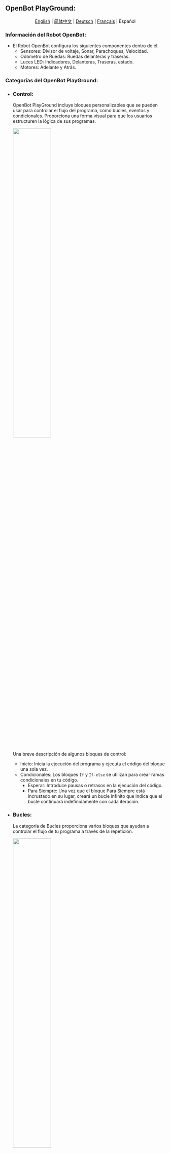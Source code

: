 ## OpenBot PlayGround:

<p align="center">
  <a href="README.md">English</a> |
  <a href="README.zh-CN.md">简体中文</a> |
  <a href="README.de-DE.md">Deutsch</a> |
  <a href="README.fr-FR.md">Français</a> |
  <span>Español</span>
</p>

### Información del Robot OpenBot:

- El Robot OpenBot configura los siguientes componentes dentro de él.
    - Sensores: Divisor de voltaje, Sonar, Parachoques, Velocidad.
    - Odómetro de Ruedas: Ruedas delanteras y traseras.
    - Luces LED: Indicadores, Delanteras, Traseras, estado.
    - Motores: Adelante y Atrás.

### Categorías del OpenBot PlayGround:

- ### Control:

  OpenBot PlayGround incluye bloques personalizables que se pueden usar para controlar el flujo del programa, como bucles, eventos y condicionales. Proporciona una forma visual para que los usuarios estructuren la lógica de sus programas.

    <img src="../../../../docs/images/playground_blockly_control.jpg" height="50%" width="50%"/>

  Una breve descripción de algunos bloques de control:
    - Inicio: Inicia la ejecución del programa y ejecuta el código del bloque una sola vez.
    - Condicionales: Los bloques ``If`` y ``If-else`` se utilizan para crear ramas condicionales en tu código.
        - Esperar: Introduce pausas o retrasos en la ejecución del código.
        - Para Siempre: Una vez que el bloque Para Siempre está incrustado en su lugar, creará un bucle infinito que indica que el bucle continuará indefinidamente con cada iteración.

- ### Bucles:

  La categoría de Bucles proporciona varios bloques que ayudan a controlar el flujo de tu programa a través de la repetición.

     <img src="../../../../docs/images/playground_blockly_loops.jpg" height="50%" width="50%"/>

  Algunos ejemplos de bloques de bucles son los siguientes:

    - Repetir: El bloque ``Repetir`` te permite definir el número de iteraciones para un conjunto de bloques a ejecutar.
    - Mientras: El bloque ``Mientras`` continúa ejecutando un conjunto de bloques mientras una condición especificada sea verdadera.

- ### Operadores:

  Los operadores te permiten realizar varias operaciones o cálculos dentro de tu programa. Los bloques te permiten construir expresiones y condiciones complejas según sea necesario.

  <img src="../../../../docs/images/playground_operator_blocks.jpg" height="50%" width="50%"/>

  Aquí hay algunos tipos comunes de operadores que podrías encontrar en OpenBot PlayGround:

    - Aritmética: Suma, resta, multiplicación, división y otras operaciones aritméticas están disponibles en esta categoría.
    - Operadores Matemáticos: Bloques como "Potencia", "Raíz Cuadrada" y "Fracción Aleatoria" se utilizan para realizar cálculos matemáticos más avanzados.

- ### Variables:

  Las variables se utilizan para el almacenamiento de datos dentro de tus bloques y dentro de la categoría de variables, los bloques te permiten declarar, establecer, cambiar y manipular variables. El concepto de variables en OpenBot PlayGround te ayuda a gestionar y manipular datos en tus programas.

  <img src="../../../../docs/images/playground_variable_blocks.jpg" height="50%" width="50%"/>

  Echa un vistazo a algunos ejemplos de bloques de Variables:

    - Establecer: El bloque Establecer Variable asignará un valor a una variable.
    - Cambiar: Te ayudará a modificar el valor de una variable existente.

- ### Luces:

  Las luces son otro tipo de categoría proporcionada por OpenBot PlayGround que ayuda a utilizar los indicadores y puede establecer los valores de brillo dinámicamente.

  <img src="../../../../docs/images/playground_light_blocks.jpg" height="50%" width="50%"/>

  A continuación, se presentan algunos ejemplos:
    - Indicadores: Bloque utilizado para habilitar los indicadores encendiéndolos/apagándolos.
    - Brillo: Se utiliza para establecer el brillo de los LED traseros y delanteros tomando valores dinámicos.

  NOTA: Mantener el brillo en cero apagará el modo de brillo y si el brillo está en el punto más alto, es decir, 100, encenderá el modo de brillo.

- ### Controlador:

  ¡Por supuesto! Al seleccionar un modo dentro del bloque del controlador, se aplicará uniformemente a todos los demás fragmentos dentro de la aplicación del robot OpenBot.

  <img src="../../../../docs/images/playground_controller_blocks.jpg" height="50%" width="50%"/>

  A continuación, se presentan ejemplos del Bloque de Controlador:

    - Cambiar Controlador: Te ayuda a elegir el método de Controlador ya sea Gamepad o Teléfono.
    - Modo de Conducción: Te ayuda a cambiar el Modo de Conducción ya sea Joystick o Juego o dual.

   <p style="color:yellow ">CONSEJO: Si seleccionas Teléfono como controlador, el modo de conducción se establece automáticamente en dual en la aplicación del robot independientemente del modo de conducción elegido en el bloque.</p>

- ### Sonido:

  Los Bloques de Sonido se pueden utilizar para reproducir sonido para los modos de conducción y la velocidad estática del robot.

  <img src="../../../../docs/images/playground_sound_blocks.jpg" height="50%" width="50%"/>

  Veamos algunos ejemplos:

    - Velocidad: Te ayuda a reproducir el sonido como lento, medio y rápido.
    - Modo: Te ayuda a reproducir el sonido como dual, joystick o juego.

- ### Sensores:

  Los sensores son los bloques que van a devolver diferentes lecturas para la condición de OpenBot y el estado del entorno.

  <img src="../../../../docs/images/playground_sensors_blocks.jpg" height="50%" width="50%"/>

  Descripción general:
    - Sensores del Teléfono: Ayudan a medir las lecturas del Giroscopio, Aceleración y Magnéticas en diferentes ejes (3-Dimensional).
    - Sensores del Coche: Ayudan a proporcionar diferentes lecturas como Sonar, Velocidad. Además, comprobará si el parachoques choca con un obstáculo.

- ### Movimiento:

  Como su nombre indica, es responsable del movimiento del Robot a cualquier velocidad y en cualquier dirección y el límite de velocidad es 0-255.

  <img src="../../../../docs/images/playground_movement_blocks.jpg" height="50%" width="50%"/>

  Veamos algunos ejemplos:

    - Establecer velocidad: Ayuda a establecer la velocidad como lenta, media y rápida.
    - Mover: Ayuda a realizar el movimiento hacia adelante o hacia atrás y hacia la izquierda o derecha a la velocidad requerida.

  Puntos Clave:
    - Si el valor de la velocidad izquierda se establece más bajo que el derecho, el robot se moverá en sentido antihorario, o viceversa.
    - Si igualas las velocidades izquierda y derecha, se moverá en línea recta.
    - Establecer un valor positivo en la izquierda y un valor negativo en la derecha hará que el robot gire.

- ### Inteligencia Artificial (IA):

  OpenBot Playground proporciona otra categoría importante llamada Inteligencia Artificial que configura muchas características como Seguimiento de Objetos, Piloto Automático, Navegación a Punto de Destino.

  <img src="../../../../docs/images/playground_ai_blocks.jpg" height="50%" width="50%"/>

  Entendamos este concepto con algunos ejemplos de bloques:
    - ``Seguimiento de Objetos``: Su función principal gira en torno a la detección de objetos. Este fragmento de IA te permite elegir cualquier objeto para el seguimiento. Dependiendo del rendimiento de tu teléfono, tienes la flexibilidad de elegir un modelo de detector de objetos. Por defecto, este bloque viene equipado con el modelo "MobileNetV1-300". Además, tienes la opción de agregar manualmente cualquier modelo de tu elección.
    - ``Piloto Automático``: Este fragmento también está disponible a través de OpenBot Playground, utilizando la recopilación de datos, donde un conjunto de datos preentrenado (modelo ML CIL-Mobile-Cmd) ya está integrado. Posteriormente, el fragmento de la cámara se muestra en la pantalla, iniciando el seguimiento del camino capturado.
    - ``Navegación a Punto de Destino``: El objetivo principal de este bloque es llegar a un punto designado a través de la navegación. Puedes configurar los valores de avance e izquierda en vista tridimensional utilizando los modelos de navegación dentro de él. Cuando el proyecto se ejecuta en un teléfono, el fragmento de navegación a punto se mostrará en la pantalla con una vista de Realidad Aumentada (AR). Posteriormente, el robot iniciará el movimiento hasta que alcance con éxito el objetivo.

   <p style="color: yellow"> CONSEJO: Si has incorporado un modelo externo, asegúrate de habilitar AutoSync en el playground. Esta función te ayudará a mostrar el nuevo modelo agregado en el bloque y verificar la disponibilidad y descarga exitosa del modelo en la aplicación del robot.</p>

- ### Inteligencia Artificial Avanzada (IA):

  OpenBotPlayground introduce varios avances, presentando una Inteligencia Artificial (IA) Avanzada que ofrece bloques modulares para la detección y la funcionalidad de piloto automático.

  <img src="../../../../docs/images/playground_advance_ai_blocks.jpg" height="50%" width="50%"/>

  #### Bloque de Detección Múltiple:

    - Este módulo avanzado está diseñado para el seguimiento de objetos, acomodando varias clases como persona, coche, libro, semáforo, etc. La identificación del objeto se lleva a cabo por el modelo de IA integrado. La funcionalidad de este módulo depende de las condiciones especificadas.
    - El bloque está diseñado para habilitar la detección de múltiples objetos, iniciando el proceso para la clase especificada. Una vez que se detecta la clase elegida, el robot ejecutará todas las tareas descritas en la declaración ``do`` subsiguiente. Si la clase especificada no se detecta dentro del número definido de cuadros continuos, el robot procederá a ejecutar las tareas especificadas en la declaración ``do`` subsiguiente. El bloque se puede usar múltiples veces dentro del playground para diferentes clases también.